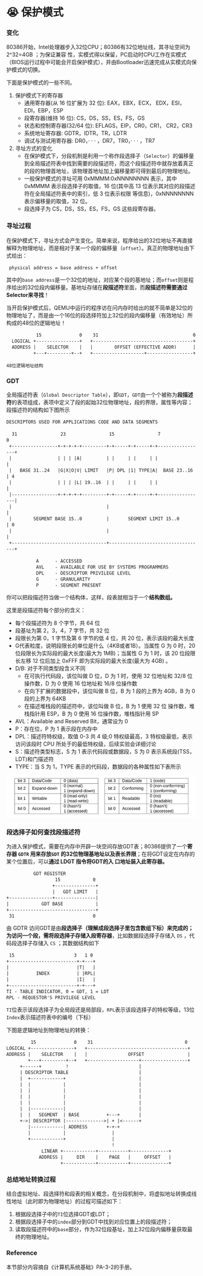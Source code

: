 # 😭 保护模式

### 变化

80386开始，Intel处理器步入32位CPU；80386有32位地址线，其寻址空间为 2^32=4GB ；为保证兼容 性，实模式得以保留，PC启动时CPU工作在实模式（BIOS运行过程中可能会开启保护模式），并由Bootloader迅速完成从实模式向保护模式的切换。

下面是保护模式的一些不同。

1. 保护模式下的寄存器
   * 通用寄存器(从 16 位扩展为 32 位): EAX，EBX，ECX， EDX，ESI，EDI，EBP，ESP
   * 段寄存器(维持 16 位): CS，DS，SS，ES，FS，GS
   * 状态和控制寄存器(32/64 位): EFLAGS，EIP，CR0，CR1， CR2，CR3
   * 系统地址寄存器: GDTR，IDTR，TR，LDTR
   * 调试与测试用寄存器: DR0，· · · ，DR7，TR0，· · · ，TR7
2. 寻址方式的变化
   * 在保护模式下，分段机制是利用一个称作段选择子（`Selector`）的偏移量到全局描述符表中找到需要的段描述符，而这个段描述符中就存放着真正的段的物理首地址，该物理首地址加上偏移量即可得到最后的物理地址。
   * 一般保护模式的寻址可用 0xMMMM:0xNNNNNNNN 表示，其中 0xMMMM 表示段选择子的取值，16 位(其中高 13 位表示其对应的段描述符在全局描述符表中的索引，低 3 位表示权限 等信息)，0xNNNNNNNN 表示偏移量的取值，32 位。
   * 段选择子为 CS，DS，SS，ES，FS，GS 这些段寄存器。

### 寻址过程

在保护模式下，寻址方式会产生变化。简单来说，程序给出的32位地址不再直接解释为物理地址，而是相对于某一个段的偏移量（`offset`）。真正的物理地址由下式给出：

```
 physical address = base address + offset
```

其中的`base address`是一个32位的地址，对应某个段的基地址；而`offset`则是程序给出的32位段内偏移量。基地址存储在**段描述符**里面，而**段描述符需要通过Selector来寻找**！

当开启保护模式后，QEMU中运行的程序访在问内存时给出的就不简单是32位的物理地址了，而是由一个16位的段选择符加上32位的段内偏移量（有效地址）所构成的48位的逻辑地址！

```
           15              0    31                                   0
  LOGICAL +----------------+   +-------------------------------------+
  ADDRESS |    SELECTOR    |   |        OFFSET (EFFECTIVE ADDR)      |
          +---+---------+--+   +-------------------+-----------------+

48位逻辑地址结构
```

### GDT

全局描述符表（`Global Descriptor Table`），即`GDT`，`GDT`由一个个被称为**段描述符**的表项组成，表项中定义了段的起始32位物理地址，段的界限，属性等内容；段描述符的结构如下图所示

```
DESCRIPTORS USED FOR APPLICATIONS CODE AND DATA SEGMENTS

  31                23                15                7               0
 +-----------------+-+-+-+-+---------+-+-----+-+-----+-+-----------------+
 |                 | | | |A|         | |     | |     | |                 |
 |   BASE 31..24   |G|X|O|V| LIMIT   |P| DPL |1| TYPE|A|  BASE 23..16    | 4
 |                 | | | |L| 19..16  | |     | |     | |                 |
 |-----------------+-+-+-+-+---------+-+-----+-+-----+-+-----------------|
 |                                   |                                   |
 |        SEGMENT BASE 15..0         |       SEGMENT LIMIT 15..0         | 0
 |                                   |                                   |
 +-----------------------------------+-----------------------------------+

           A      - ACCESSED
           AVL    - AVAILABLE FOR USE BY SYSTEMS PROGRAMMERS
           DPL    - DESCRIPTOR PRIVILEGE LEVEL
           G      - GRANULARITY
           P      - SEGMENT PRESENT
```

你可以把段描述符当做一个结构体，这样，段表就相当于一个**结构数组。**

这里是段描述符每个部分的含义：

* 每个段描述符为 8 个字节，共 64 位
* 段基址为第 2，3，4，7 字节，共 32 位
* 段限⻓为第 0，1 字节及第 6 字节的低 4 位，共 20 位，表示该段的最大⻓度
* G代表粒度，说明段限长的单位是什么（4KB或者1B）。当属性 G 为 0 时，20 位段限⻓为实际段的最大⻓度(最大为 1MB)；当属性 G 为 1 时，该 20 位段限⻓左移 12 位后加上 0xFFF 即为实际段的最大⻓度(最大为 4GB) 。
* D/B: 对于不同类型段含义不同
  * 在可执行代码段，该位叫做 D 位，D 为 1 时，使用 32 位地址和 32/8 位操作数，D 为 0 使用 16 位地址和 16/8 位操作数
  * 在向下扩展的数据段中，该位叫做 B 位，B 为 1 段的上界为 4GB，B 为 0 段的上界为 64KB
  * 在描述堆栈段的描述符中，该位叫做 B 位，B 为 1 使用 32 位 操作数，堆栈指针用 ESP，B 为 0 使用 16 位操作数，堆栈指针用 SP
* AVL：Available and Reserved Bit，通常设为 0
* P：存在位，P 为 1 表示段在内存中
* DPL：描述符特权级，取值 0-3 共 4 级;0 特权级最高，3 特权级最低，表示访问该段时 CPU 所处于的最低特权级，后续实验会详细讨论
* S：描述符类型标志，S 为 1 表示代码段或数据段，S 为 0 表示系统段(TSS，LDT)和门描述符
* TYPE：当 S 为 1，TYPE 表示的代码段，数据段的各种属性如下表所示

![TYPE位](<../../../.gitbook/assets/image (4) (1).png>)

### 段选择子如何查找段描述符

为进入保护模式，需要在内存中开辟一块空间存放GDT表；80386提供了一个**寄存器 `GDTR` 用来存放`GDT` 的32位物理基地址以及表长界限**；在将GDT设定在内存的某个位置后，可以**通过 LDGT 指令将GDT的入 口地址装入此寄存器。**

```
          GDT REGISTER
                  15            0
                 +---------------+
                 |   GDT LIMIT   |
+----------------+---------------|
|            GDT BASE  	         |
+--------------------------------+
 31                             0
```

由 GDTR 访问GDT是由**段选择子（理解成段选择子里包含数组下标）**来完成的；为访问一个段，需将段选择子存储入**段寄存器**，比如数据段选择子存储入 `DS` ，代码段选择子存储入 `CS` ；其数据结构如下

```
 15                      3   1 0
+-------------------------+-+---+
|                         |T|   |
|          INDEX          | |RPL|
|                         |I|   |
+-------------------------+-+---+
TI - TABLE INDICATOR, 0 = GDT, 1 = LDT
RPL - REQUESTOR'S PRIVILEGE LEVEL
```

`TI`位表示该段选择子为全局段还是局部段，`RPL`表示该段选择子的特权等级，13位`Index`表示描述符表中的编号（下标）



下图是逻辑地址到物理地址的转换：

```
         15              0    31                                  0
LOGICAL +----------------+   +-------------------------------------+
ADDRESS |    SELECTOR    |   |               OFFSET                |
        +---+---------+--+   +-------------------+-----------------+
     +------+         !                          |
     | DESCRIPTOR TABLE                          |
     |  +------------+                           |
     |  |            |                           |
     |  |            |                           |
     |  |            |                           |
     |  |            |                           |
     |  |------------|                           |
     |  |   SEGMENT  | BASE          +---+       |
     +->| DESCRIPTOR |-------------->| + |<------+
        |------------| ADDRESS       +-+-+
        |            |                 |
        +------------+                 |
                                       !
             LINEAR +------------+-----------+--------------+
            ADDRESS |     DIR    |    PAGE   |     OFFSET   |
                    +------------+-----------+--------------+
```

### 总结地址转换过程

结合虚拟地址、段选择符和段表的相关概念，在分段机制中，将虚拟地址转换成线性地址（此时即为物理地址）的过程可描述如下：

1. 根据段选择子中的`TI`位选择GDT或LDT；
2. 根据段选择子中的`index`部分到GDT中找到对应位置上的段描述符；
3. 读取段描述符中的`base`部分，作为32位段基址，加上32位段内偏移量获取最终的物理地址。



### Reference

本节部分内容摘自《计算机系统基础》PA-3-2的手册。
